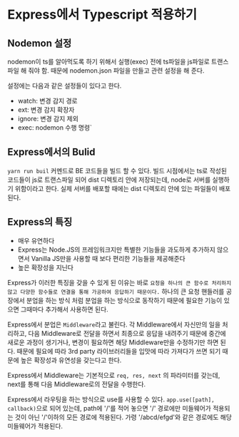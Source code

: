 # Express에서 Typescript 적용하기

## Nodemon 설정

nodemon이 ts를 알아먹도록 하기 위해서 실행(exec) 전에 ts파일을 js파일로 트랜스파일 해 줘야 함.
때문에 nodemon.json 파일을 만들고 관련 설정을 해 준다.

설정에는 다음과 같은 설정들이 있다고 한다.

-   watch: 변경 감지 경로
-   ext: 변경 감지 확장자
-   ignore: 변경 감지 제외
-   exec: nodemon 수행 명령`

## Express에서의 Bulid

`yarn run buil` 커멘드로 BE 코드들을 빌드 할 수 있다. 빌드 시점에서는 ts로 작성된 코드들이 js로 트랜스파일 되어 dist 디렉토리 안에 저장되는데, node로 서버를 실행하기 위함이라고 한다.
실제 서버를 배포할 때에는 dist 디렉토리 안에 있는 파일들이 배포된다.

## Express의 특징

- 매우 유연하다
- Express는 Node.JS의 프레임워크지만 특별한 기능들을 과도하게 추가하지 않으면서 Vanilla JS만을 사용할 때 보다 편리한 기능들을 제공해준다
- 높은 확장성을 지닌다

Express가 이러한 특징을 갖을 수 있게 된 이유는 바로 `요청을 하나의 큰 함수로 처리하지 않고 다양한 함수들로 연결을 통해 가공하여 응답하기 때문이다.` 하나의 큰 요청 핸들러를 공장에서 분업을 하는 방식 처럼 분업을 하는 방식으로 동작하기 때문에 필요한 기능이 있으면 그때마다 추가해서 사용하면 된다.

Express에서 분업은 `Middleware`라고 불린다. 각 Middleware에서 자신만의 일을 처리하고, 다음 Middleware로 전달을 하면서 최종으로 응답을 내려주기 때문에 중간에 새로운 과정이 생기거나, 변경이 필요하면 해당 Middleware만을 수정하기만 하면 된다. 때문에 필요에 따라 3rd party 라이브러리들을 입맛에 따라 가져다가 쓰면 되기 때문에 높은 확장성과 유연성을 갖는다고 한다.

Express에서 Middleware는 기본적으로 `req, res, next` 의 파라미터를 갖는데, next를 통해 다음 Middleware로의 전달을 수행한다.

Express에서 라우팅을 하는 방식으로 use를 사용할 수 있다.
`app.use([path], callback)`으로 되어 있는데, path에 '/'를 적어 놓으면 '/' 경로에만 미들웨어가 적용되는 것이 아닌 '/'이하의 모든 경로에 적용된다.
가령 '/abcd/efgd'와 같은 경로에도 해당 미들웨어가 적용된다.